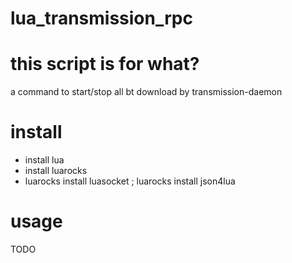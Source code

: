 lua_transmission_rpc
====================

# this script is for what?
a command to start/stop all bt download by transmission-daemon

# install
* install lua
* install luarocks 
* luarocks install luasocket ; luarocks install json4lua

# usage
TODO


